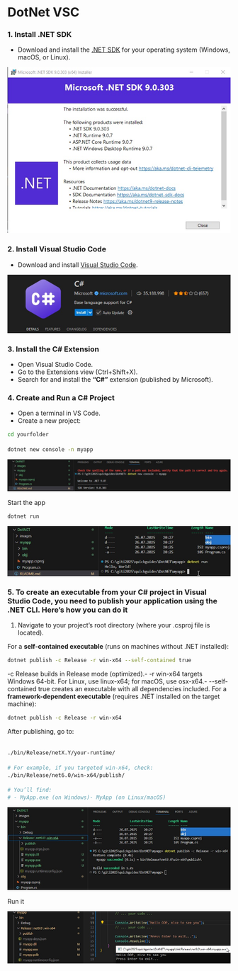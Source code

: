 # DotNet VSC


### **1. Install .NET SDK**
- Download and install the [.NET SDK](https://dotnet.microsoft.com/download) for your operating system (Windows, macOS, or Linux).

![install](https://github.com/spawnmarvel/quickguides/blob/main/DotNET/images/install.jpg)

### **2. Install Visual Studio Code**
- Download and install [Visual Studio Code](https://code.visualstudio.com/).

![vsc_csharp](https://github.com/spawnmarvel/quickguides/blob/main/DotNET/images/vsc_csharp.jpg)


### **3. Install the C# Extension**
- Open Visual Studio Code.
- Go to the Extensions view (Ctrl+Shift+X).
- Search for and install the **“C#”** extension (published by Microsoft).

### **4. Create and Run a C# Project**
- Open a terminal in VS Code.
- Create a new project:  

```bash
cd yourfolder

dotnet new console -n myapp

```

![myapp](https://github.com/spawnmarvel/quickguides/blob/main/DotNET/images/myapp.jpg)


Start the app

```bash
dotnet run

```

![myapp run](https://github.com/spawnmarvel/quickguides/blob/main/DotNET/images/run.jpg)

### **5. To create an **executable** from your C# project in Visual Studio Code, you need to **publish** your application using the .NET CLI. Here’s how you can do it**

1. Navigate to your project’s root directory (where your .csproj file is located).


For a **self-contained executable** (runs on machines without .NET installed):

```bash
dotnet publish -c Release -r win-x64 --self-contained true

```

-c Release builds in Release mode (optimized).- -r win-x64 targets Windows 64-bit. For Linux, use linux-x64; for macOS, use osx-x64.- --self-contained true creates an executable with all dependencies included.
For a **framework-dependent executable** (requires .NET installed on the target machine):

```bash
dotnet publish -c Release -r win-x64

```

After publishing, go to:

```bash

./bin/Release/netX.Y/your-runtime/

# For example, if you targeted win-x64, check:
./bin/Release/net6.0/win-x64/publish/

# You’ll find:
# - MyApp.exe (on Windows)- MyApp (on Linux/macOS)
```


![myapp run release](https://github.com/spawnmarvel/quickguides/blob/main/DotNET/images/release.jpg)

Run it

![myapp run release exe](https://github.com/spawnmarvel/quickguides/blob/main/DotNET/images/app_exe.jpg)